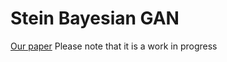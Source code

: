 # Stein Bayesian GAN

[Our paper](https://drive.google.com/file/d/1sCQM6VbWdsSWt89Rr2rz-IIyi6Ssax7w/view?usp=sharing)
Please note that it is a work in progress
